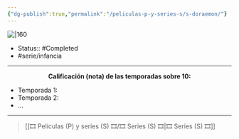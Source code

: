 ```yaml
---
{"dg-publish":true,"permalink":"/peliculas-p-y-series-s/s-doraemon/"}
---
```



![|160](https://m.media-amazon.com/images/M/MV5BNTkzNjJhYjQtNjU0Yy00Y2M3LWI2ZDgtNDRhZmNlNDFjMjQ5XkEyXkFqcGdeQXVyODk2ODI3MTU@._V1_SX300.jpg)

- Status:: #Completed 
- #serie/infancia  

---

**<center>Calificación (nota) de las temporadas sobre 10:</center>**

- Temporada 1: 
- Temporada 2: 
- ...

---

> [[🎞️ Películas (P) y series (S) 🎞️/🎞️ Series (S) 🎞️\|🎞️ Series (S) 🎞️]]